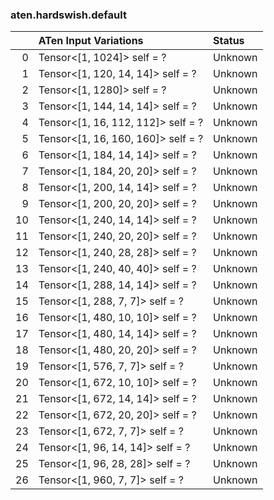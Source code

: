 ### aten.hardswish.default
|    | ATen Input Variations              | Status   |
|---:|:-----------------------------------|:---------|
|  0 | Tensor<[1, 1024]> self = ?         | Unknown  |
|  1 | Tensor<[1, 120, 14, 14]> self = ?  | Unknown  |
|  2 | Tensor<[1, 1280]> self = ?         | Unknown  |
|  3 | Tensor<[1, 144, 14, 14]> self = ?  | Unknown  |
|  4 | Tensor<[1, 16, 112, 112]> self = ? | Unknown  |
|  5 | Tensor<[1, 16, 160, 160]> self = ? | Unknown  |
|  6 | Tensor<[1, 184, 14, 14]> self = ?  | Unknown  |
|  7 | Tensor<[1, 184, 20, 20]> self = ?  | Unknown  |
|  8 | Tensor<[1, 200, 14, 14]> self = ?  | Unknown  |
|  9 | Tensor<[1, 200, 20, 20]> self = ?  | Unknown  |
| 10 | Tensor<[1, 240, 14, 14]> self = ?  | Unknown  |
| 11 | Tensor<[1, 240, 20, 20]> self = ?  | Unknown  |
| 12 | Tensor<[1, 240, 28, 28]> self = ?  | Unknown  |
| 13 | Tensor<[1, 240, 40, 40]> self = ?  | Unknown  |
| 14 | Tensor<[1, 288, 14, 14]> self = ?  | Unknown  |
| 15 | Tensor<[1, 288, 7, 7]> self = ?    | Unknown  |
| 16 | Tensor<[1, 480, 10, 10]> self = ?  | Unknown  |
| 17 | Tensor<[1, 480, 14, 14]> self = ?  | Unknown  |
| 18 | Tensor<[1, 480, 20, 20]> self = ?  | Unknown  |
| 19 | Tensor<[1, 576, 7, 7]> self = ?    | Unknown  |
| 20 | Tensor<[1, 672, 10, 10]> self = ?  | Unknown  |
| 21 | Tensor<[1, 672, 14, 14]> self = ?  | Unknown  |
| 22 | Tensor<[1, 672, 20, 20]> self = ?  | Unknown  |
| 23 | Tensor<[1, 672, 7, 7]> self = ?    | Unknown  |
| 24 | Tensor<[1, 96, 14, 14]> self = ?   | Unknown  |
| 25 | Tensor<[1, 96, 28, 28]> self = ?   | Unknown  |
| 26 | Tensor<[1, 960, 7, 7]> self = ?    | Unknown  |

